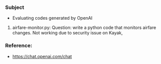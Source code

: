 ### Subject
- Evaluating codes generated by OpenAI
1. airfare-monitor.py: Question: write a python code that monitors airfare changes. Not working due to security issue on Kayak, 



### Reference:
- https://chat.openai.com/chat